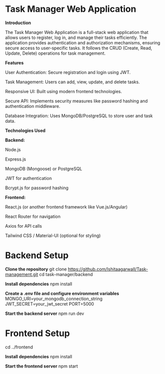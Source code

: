 # **Task Manager Web Application**

**Introduction**

The Task Manager Web Application is a full-stack web application that allows users to register, log in, and manage their tasks efficiently. The application provides authentication and authorization mechanisms, ensuring secure access to user-specific tasks. It follows the CRUD (Create, Read, Update, Delete) operations for task management.

**Features**

User Authentication: Secure registration and login using JWT.

Task Management: Users can add, view, update, and delete tasks.

Responsive UI: Built using modern frontend technologies.

Secure API: Implements security measures like password hashing and authentication middleware.

Database Integration: Uses MongoDB/PostgreSQL to store user and task data.

**Technologies Used**

**Backend:**

Node.js

Express.js

MongoDB (Mongoose) or PostgreSQL

JWT for authentication

Bcrypt.js for password hashing

**Frontend:**

React.js (or another frontend framework like Vue.js/Angular)

React Router for navigation

Axios for API calls

Tailwind CSS / Material-UI (optional for styling)

# **Backend Setup**

**Clone the repository**
git clone https://github.com/Ishitaagarwall/Task-management.git
cd task-manager/backend

**Install dependencies**
npm install

**Create a .env file and configure environment variables**
MONGO_URI=your_mongodb_connection_string
JWT_SECRET=your_jwt_secret
PORT=5000

**Start the backend server**
npm run dev

# **Frontend Setup**

cd ../frontend

**Install dependencies**
npm install

**Start the frontend server**
npm start
